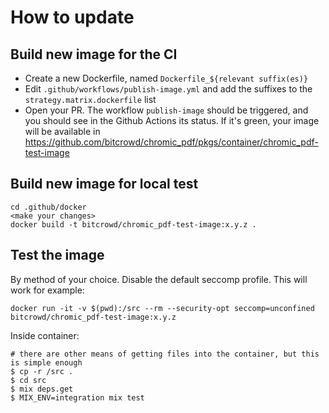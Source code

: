 # How to update

## Build new image for the CI

- Create a new Dockerfile, named `Dockerfile_${relevant suffix(es)}`
- Edit `.github/workflows/publish-image.yml` and add the suffixes to the `strategy.matrix.dockerfile` list
- Open your PR. The workflow `publish-image` should be triggered, and you should see in the Github Actions its status. If it's green, your image will be available in https://github.com/bitcrowd/chromic_pdf/pkgs/container/chromic_pdf-test-image

## Build new image for local test

```
cd .github/docker
<make your changes>
docker build -t bitcrowd/chromic_pdf-test-image:x.y.z .
```

## Test the image

By method of your choice. Disable the default seccomp profile. This will work for example:

```
docker run -it -v $(pwd):/src --rm --security-opt seccomp=unconfined bitcrowd/chromic_pdf-test-image:x.y.z
```

Inside container:

```
# there are other means of getting files into the container, but this is simple enough
$ cp -r /src .
$ cd src
$ mix deps.get
$ MIX_ENV=integration mix test
```
